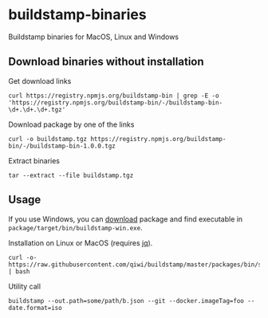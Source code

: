 # buildstamp-binaries
Buildstamp binaries for MacOS, Linux and Windows

## Download binaries without installation
Get download links
```shell script
curl https://registry.npmjs.org/buildstamp-bin | grep -E -o 'https://registry.npmjs.org/buildstamp-bin/-/buildstamp-bin-\d+.\d+.\d+.tgz'
```
Download package by one of the links
```shell script
curl -o buildstamp.tgz https://registry.npmjs.org/buildstamp-bin/-/buildstamp-bin-1.0.0.tgz
```
Extract binaries
```shell script
tar --extract --file buildstamp.tgz
```

## Usage
If you use Windows, you can [download](#download-binaries-without-installation) package and find executable in `package/target/bin/buildstamp-win.exe`.

Installation on Linux or MacOS (requires [jq](https://github.com/stedolan/jq)).
```shell script
curl -o- https://raw.githubusercontent.com/qiwi/buildstamp/master/packages/bin/scripts/sh/install.sh | bash
```
Utility call
```shell script
buildstamp --out.path=some/path/b.json --git --docker.imageTag=foo --date.format=iso
```
